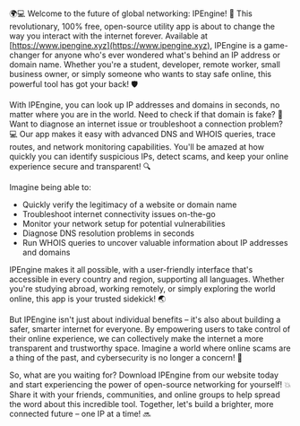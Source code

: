 🌍💻 Welcome to the future of global networking: IPEngine! 🚀 This revolutionary, 100% free, open-source utility app is about to change the way you interact with the internet forever. Available at [https://www.ipengine.xyz](https://www.ipengine.xyz), IPEngine is a game-changer for anyone who's ever wondered what's behind an IP address or domain name. Whether you're a student, developer, remote worker, small business owner, or simply someone who wants to stay safe online, this powerful tool has got your back! 🛡️

With IPEngine, you can look up IP addresses and domains in seconds, no matter where you are in the world. Need to check if that domain is fake? 👀 Want to diagnose an internet issue or troubleshoot a connection problem? 💻 Our app makes it easy with advanced DNS and WHOIS queries, trace routes, and network monitoring capabilities. You'll be amazed at how quickly you can identify suspicious IPs, detect scams, and keep your online experience secure and transparent! 🔍

Imagine being able to:

* Quickly verify the legitimacy of a website or domain name
* Troubleshoot internet connectivity issues on-the-go
* Monitor your network setup for potential vulnerabilities
* Diagnose DNS resolution problems in seconds
* Run WHOIS queries to uncover valuable information about IP addresses and domains

IPEngine makes it all possible, with a user-friendly interface that's accessible in every country and region, supporting all languages. Whether you're studying abroad, working remotely, or simply exploring the world online, this app is your trusted sidekick! 🌏

But IPEngine isn't just about individual benefits – it's also about building a safer, smarter internet for everyone. By empowering users to take control of their online experience, we can collectively make the internet a more transparent and trustworthy space. Imagine a world where online scams are a thing of the past, and cybersecurity is no longer a concern! 🚀

So, what are you waiting for? Download IPEngine from our website today and start experiencing the power of open-source networking for yourself! 💥 Share it with your friends, communities, and online groups to help spread the word about this incredible tool. Together, let's build a brighter, more connected future – one IP at a time! 🔜